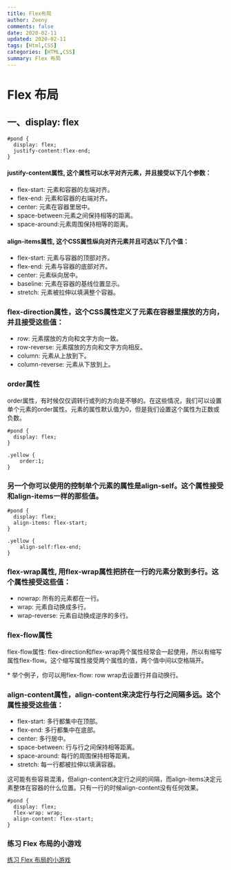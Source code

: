 ```yaml
---
title: Flex布局
author: Zeeny
comments: false
date: 2020-02-11
updated: 2020-02-11
tags: [Html,CSS]
categories: [HTML,CSS]
summary: Flex 布局
---
```


# Flex 布局

## 一、display: flex

```
#pond {
  display: flex;
  justify-content:flex-end;
}
```

#### justify-content属性, 这个属性可以水平对齐元素，并且接受以下几个参数：
* flex-start: 元素和容器的左端对齐。
* flex-end: 元素和容器的右端对齐。
* center: 元素在容器里居中。
* space-between:元素之间保持相等的距离。
* space-around:元素周围保持相等的距离。

#### align-items属性, 这个CSS属性纵向对齐元素并且可选以下几个值：
* flex-start: 元素与容器的顶部对齐。
* flex-end: 元素与容器的底部对齐。
* center: 元素纵向居中。
* baseline: 元素在容器的基线位置显示。
* stretch: 元素被拉伸以填满整个容器。

### flex-direction属性，这个CSS属性定义了元素在容器里摆放的方向，并且接受这些值：
* row: 元素摆放的方向和文字方向一致。
* row-reverse: 元素摆放的方向和文字方向相反。
* column: 元素从上放到下。
* column-reverse: 元素从下放到上。

### order属性
<p>order属性，有时候仅仅调转行或列的方向是不够的。在这些情况，我们可以设置单个元素的order属性。元素的属性默认值为0，但是我们设置这个属性为正数或负数。</p>

```
#pond {
  display: flex;
}

.yellow {
    order:1;
}
```

### 另一个你可以使用的控制单个元素的属性是align-self。这个属性接受和align-items一样的那些值。

```
#pond {
  display: flex;
  align-items: flex-start;
}

.yellow {
    align-self:flex-end;
}
```

### flex-wrap属性, 用flex-wrap属性把挤在一行的元素分散到多行。这个属性接受这些值：
* nowrap: 所有的元素都在一行。
* wrap: 元素自动换成多行。
* wrap-reverse: 元素自动换成逆序的多行。

### flex-flow属性
<p>flex-flow属性: flex-direction和flex-wrap两个属性经常会一起使用，所以有缩写属性flex-flow。这个缩写属性接受两个属性的值，两个值中间以空格隔开。</p>
* 举个例子，你可以用flex-flow: row wrap去设置行并自动换行。

### align-content属性，align-content来决定行与行之间隔多远。这个属性接受这些值：
* flex-start: 多行都集中在顶部。
* flex-end: 多行都集中在底部。
* center: 多行居中。
* space-between: 行与行之间保持相等距离。
* space-around: 每行的周围保持相等距离。
* stretch: 每一行都被拉伸以填满容器。

<p>这可能有些容易混淆，但align-content决定行之间的间隔，而align-items决定元素整体在容器的什么位置。只有一行的时候align-content没有任何效果。</p>

```
#pond {
  display: flex;
  flex-wrap: wrap;
  align-content: flex-start;
}
```

### 练习 Flex 布局的小游戏
[练习 Flex 布局的小游戏](http://flexboxfroggy.com/#zh-cn)